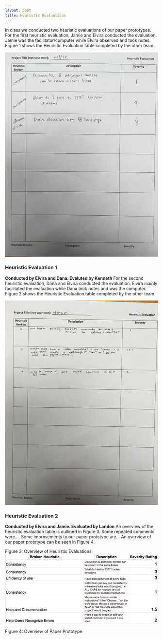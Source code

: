 ```yaml
---
layout: post
title: Heuristic Evaluations
---
```

In class we conducted two heuristic evaluations of our paper prototypes. For the first heuristic evaluation, Jamie and Elvira conducted the evaluation. Jamie was the facilitator/computer while Elvira observed and took notes. Figure 1 shows the Heuristic Evaluation table completed by the other team. 


![Figure 1: Heuristic Evaluation 1](/img/heuristiceval1.jpg)
### Heuristic Evaluation 1
**Conducted by Elvira and Dana. Evaluted by Kenneth**
For the second heuristic evaluation, Dana and Elvira conducted the evaluation. Elvira mainly facilitated the evaluation while Dana took notes and was the computer. Figure 2 shows the Heuristic Evaluation table completed by the other team. 


![Figure 2: Heuristic Evaluation 2](/img/heuristiceval2.jpg)
### Heuristic Evaluation 2
**Conducted by Elvira and Jamie. Evaluated by Landon**
An overview of the heuristic evaluation table is outlined in Figure 3. Some repeated comments were.... Some improvements to our paper prototype are... An overview of our paper prototype can be seen in Figure 4. 


Figure 3: Overview of Heuristic Evaluations 
![Figure 3: Heuristic Evaluation Table](/img/heuristic_eval_table.png)

Figure 4: Overview of Paper Prototype
